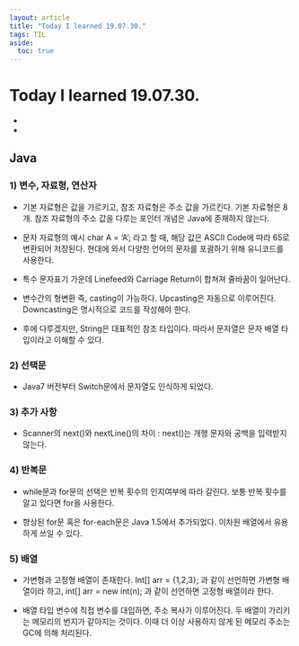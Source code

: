 ```yaml
---
layout: article
title: "Today I learned 19.07.30."
tags: TIL
aside:
  toc: true
---
```


# Today I learned 19.07.30.
- 
- 

## Java

### 1) 변수, 자료형, 연산자

- 기본 자료형은 값을 가르키고, 참조 자료형은 주소 값을 가르킨다. 기본 자료형은 8개. 참조 자료형의 주소 값을 다루는 포인터 개념은 Java에 존재하지 않는다.

- 문자 자료형의 예시 char A = ‘A’; 라고 할 때, 해당 값은 ASCII Code에 따라 65로 변환되어 저장된다. 현대에 와서 다양한 언어의 문자를 포괄하기 위해 유니코드를 사용한다.

- 특수 문자표기 가운데 Linefeed와 Carriage Return이 합쳐져 줄바꿈이 일어난다.

- 변수간의 형변환 즉, casting이 가능하다. Upcasting은 자동으로 이루어진다. Downcasting은 명시적으로 코드를 작성해야 한다.

- 후에 다루겠지만, String은 대표적인 참조 타입이다. 따라서 문자열은 문자 배열 타입이라고 이해할 수 있다.

### 2) 선택문

- Java7 버전부터 Switch문에서 문자열도 인식하게 되었다.

### 3) 추가 사항

- Scanner의 next()와 nextLine()의 차이 : next()는 개행 문자와 공백을 입력받지 않는다.

### 4) 반복문

- while문과 for문의 선택은 반복 횟수의 인지여부에 따라 갈린다. 보통 반복 횟수를 알고 있다면 for을 사용한다.

- 향상된 for문 혹은 for-each문은 Java 1.5에서 추가되었다. 이차원 배열에서 유용하게 쓰일 수 있다.

### 5) 배열

- 가변형과 고정형 배열이 존재한다. Int[] arr = {1,2,3}; 과 같이 선언하면 가변형 배열이라 하고, int[] arr = new int(n); 과 같이 선언하면 고정형 배열이라 한다.

- 배열 타입 변수에 직접 변수를 대입하면, 주소 복사가 이루어진다. 두 배열이 가리키는 메모리의 번지가 같아지는 것이다. 이때 더 이상 사용하지 않게 된 메모리 주소는 GC에 의해 처리된다.